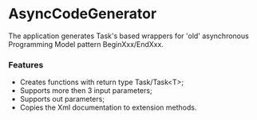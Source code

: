 # AsyncCodeGenerator
The application generates Task's based wrappers for 'old' asynchronous Programming Model pattern BeginXxx/EndXxx.

### Features
- Creates functions with return type Task/Task&lt;T&gt;;
- Supports more then 3 input parameters;
- Supports out parameters;
- Copies the Xml documentation to extension methods.
